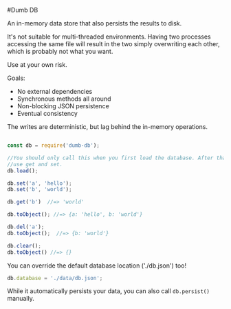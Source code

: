 #Dumb DB

An in-memory data store that also persists the results to disk.

It's not suitable for multi-threaded environments.  Having two processes
accessing the same file will result in the two simply overwriting each
other, which is probably not what you want.

Use at your own risk.

Goals:
* No external dependencies
* Synchronous methods all around
* Non-blocking JSON persistence
* Eventual consistency

The writes are deterministic, but lag behind the in-memory operations.

```JavaScript

const db = require('dumb-db');

//You should only call this when you first load the database. After that, just
//use get and set.
db.load();

db.set('a', 'hello');
db.set('b', 'world');

db.get('b')  //=> 'world'

db.toObject(); //=> {a: 'hello', b: 'world'}

db.del('a');
db.toObject();  //=> {b: 'world'}

db.clear();
db.toObject() //=> {}
```

You can override the default database location ('./db.json') too!
```JavaScript
db.database = './data/db.json';
```

While it automatically persists your data, you can also call `db.persist()`
manually.
